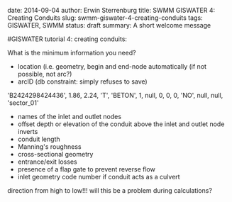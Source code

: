 date: 2014-09-04
author: Erwin Sterrenburg
title: SWMM GISWATER 4: Creating Conduits
slug: swmm-giswater-4-creating-conduits
tags: GISWATER, SWMM
status: draft
summary: A short welcome message

#GISWATER tutorial 4: creating conduits:

What is the minimum information you need?

- location (i.e. geometry, begin and end-node automatically (if not possible, not arc?)
- arcID (db constraint: simply refuses to save)

'B2424298424436', 1.86, 2.24, 'T', 'BETON', 1, null, 0, 0, 0, 'NO', null, null, 'sector_01'

- names of the inlet and outlet nodes
- offset depth or elevation of the conduit above the inlet and outlet node inverts
- conduit length
- Manning's roughness
- cross-sectional geometry
- entrance/exit losses
- presence of a flap gate to prevent reverse flow
- inlet geometry code number if conduit acts as a culvert

direction from high to low!!! will this be a problem during calculations?
